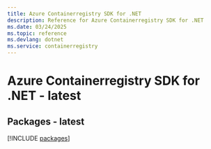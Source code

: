 ```yaml
---
title: Azure Containerregistry SDK for .NET
description: Reference for Azure Containerregistry SDK for .NET
ms.date: 03/24/2025
ms.topic: reference
ms.devlang: dotnet
ms.service: containerregistry
---
```

# Azure Containerregistry SDK for .NET - latest
## Packages - latest
[!INCLUDE [packages](containerregistry-index.md)]
